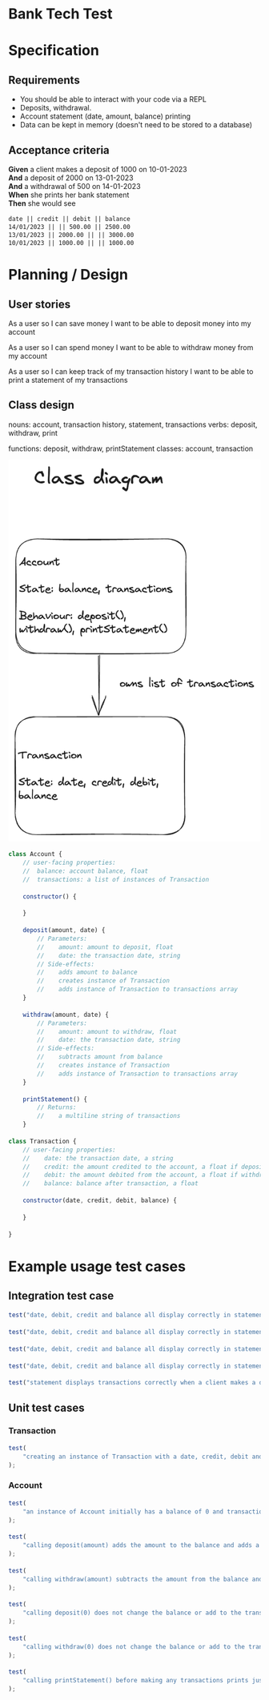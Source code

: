 # Bank Tech Test

# Specification

## Requirements

-   You should be able to interact with your code via a REPL
-   Deposits, withdrawal.
-   Account statement (date, amount, balance) printing
-   Data can be kept in memory (doesn't need to be stored to a database)

## Acceptance criteria

**Given** a client makes a deposit of 1000 on 10-01-2023  
**And** a deposit of 2000 on 13-01-2023  
**And** a withdrawal of 500 on 14-01-2023  
**When** she prints her bank statement  
**Then** she would see

```
date || credit || debit || balance
14/01/2023 || || 500.00 || 2500.00
13/01/2023 || 2000.00 || || 3000.00
10/01/2023 || 1000.00 || || 1000.00
```

# Planning / Design

## User stories

As a user
so I can save money
I want to be able to deposit money into my account

As a user
so I can spend money
I want to be able to withdraw money from my account

As a user
so I can keep track of my transaction history
I want to be able to print a statement of my transactions

## Class design

nouns: account, transaction history, statement, transactions
verbs: deposit, withdraw, print

functions: deposit, withdraw, printStatement
classes: account, transaction

![A diagram showing the properties of the Account and Transaction classes and their relation to eachother](classDiagram.png)

```javascript
class Account {
    // user-facing properties:
    //  balance: account balance, float
    //  transactions: a list of instances of Transaction

    constructor() {

    }

    deposit(amount, date) {
        // Parameters:
        //    amount: amount to deposit, float
        //    date: the transaction date, string
        // Side-effects:
        //    adds amount to balance
        //    creates instance of Transaction
        //    adds instance of Transaction to transactions array
    }

    withdraw(amount, date) {
        // Parameters:
        //    amount: amount to withdraw, float
        //    date: the transaction date, string
        // Side-effects:
        //    subtracts amount from balance
        //    creates instance of Transaction
        //    adds instance of Transaction to transactions array
    }

    printStatement() {
        // Returns:
        //    a multiline string of transactions
    }

class Transaction {
    // user-facing properties:
    //    date: the transaction date, a string
    //    credit: the amount credited to the account, a float if deposit or null if withdrawal
    //    debit: the amount debited from the account, a float if withdrawal or null if deposit
    //    balance: balance after transaction, a float

    constructor(date, credit, debit, balance) {

    }

}
```

# Example usage test cases

## Integration test case

```javascript
test("date, debit, credit and balance all display correctly in statement after a deposit is made", () => {});

test("date, debit, credit and balance all display correctly in statement after a withdrawal is made", () => {});

test("date, debit, credit and balance all display correctly in statement after a deposit is made and a withdrawal of less than the remaining balance is made", () => {});

test("date, debit, credit and balance all display correctly in statement after a deposit is made and a withdrawal of more than the remaining balance is made", () => {});

test("statement displays transactions correctly when a client makes a deposit of 1000 on 10-01-2023 and a deposit of 2000 on 13-01-2023 and a withdrawal of 500 on 14-01-2023", () => {});
```

## Unit test cases

### Transaction

```javascript
test(
	"creating an instance of Transaction with a date, credit, debit and balance sets the properties of the transaction to those values"
);
```

### Account

```javascript
test(
	"an instance of Account initially has a balance of 0 and transactions is an empty array"
);

test(
	"calling deposit(amount) adds the amount to the balance and adds a transaction instance to the transactions array"
);

test(
	"calling withdraw(amount) subtracts the amount from the balance and adds a transaction instance to the transactions array"
);

test(
	"calling deposit(0) does not change the balance or add to the transactions array"
);

test(
	"calling withdraw(0) does not change the balance or add to the transactions array"
);

test(
	"calling printStatement() before making any transactions prints just the header of the statement"
);
```
